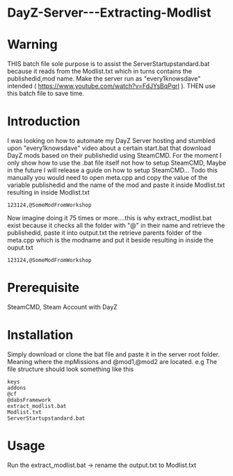 # DayZ-Server---Extracting-Modlist

# Warning
THIS batch file sole purpose is to assist the ServerStartupstandard.bat because it reads from the Modlist.txt which in turns contains the publishedid,mod name.
Make the server run as "every1knowsdave" intended ( https://www.youtube.com/watch?v=FdJYsBqPgrI ). THEN use this batch file to save time.

# Introduction
I was looking on how to automate my DayZ Server hosting and stumbled upon "every1knowsdave" video about a certain start.bat that download DayZ mods based on their publishedid using SteamCMD. For the moment I only show how to use the .bat file itself not how to setup SteamCMD, Maybe in the future I will release a guide on how to setup SteamCMD...
Todo this manually you would need to open meta.cpp and copy the value of the variable publishedid and the name of the mod and paste it inside Modlist.txt resulting in inside Modlist.txt
```
123124,@SomeModFromWorkshop
```

Now imagine doing it 75 times or more....this is why extract_modlist.bat exist because it checks all the folder with "@" in their name and retrieve the publishedid, paste it into output.txt the retrieve parents folder of the meta.cpp which is the modname and put it beside resulting in inside the ouput.txt
```
123124,@SomeModFromWorkshop
```

# Prerequisite
SteamCMD, Steam Account with DayZ

# Installation
Simply download or clone the bat file and paste it in the server root folder. Meaning where the mpMissions and @mod1,@mod2 are located.
e.g The file structure should look something like this
```
keys
addons
@cf
@dabsFramework
extract_modlist.bat
Modlist.txt
ServerStartupstandard.bat
```

# Usage
Run the extract_modlist.bat -> rename the output.txt to Modlist.txt
